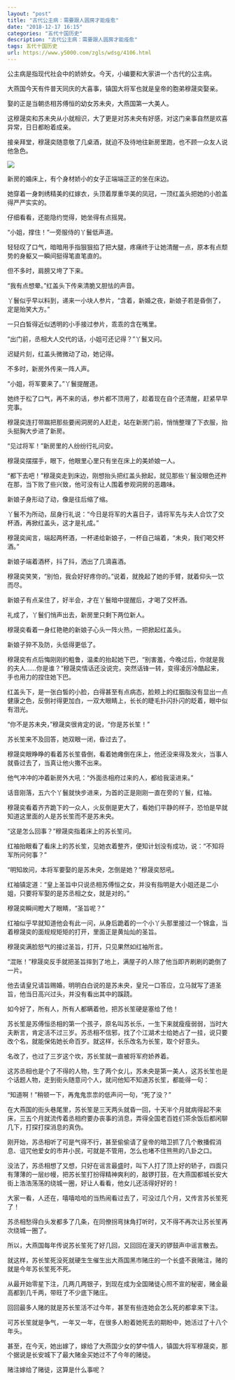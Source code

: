 ```yaml
---
layout: "post"
title: "古代公主病：需要跟人圆房才能痊愈"
date: "2018-12-17 16:15"
categories: "五代十国历史"
description: "古代公主病：需要跟人圆房才能痊愈"
tags: 五代十国历史
url: https://www.y5000.com/zgls/wdsg/4106.html
---
```






公主病是指现代社会中的娇娇女。今天，小编要和大家讲一个古代的公主病。

大燕国今天有件普天同庆的大喜事，镇国大将军也就是皇帝的胞弟穆晟奕娶亲。

娶的正是当朝丞相苏傅恒的幼女苏未央，大燕国第一大美人。

这穆晟奕和苏未央从小就相识，大了更是对苏未央有好感，对这门亲事自然是欢喜异常，日日都盼着成亲。

接亲拜堂，穆晟奕随意敬了几桌酒，就迫不及待地往新房里跑，也不顾一众友人说他急色。

![](https://img.y5000.com/uploads/allimg/161028/6-16102Q4322YQ.jpg)

新房的婚床上，有个身材娇小的女子正端端正正的坐在床边。

她穿着一身刺绣精美的红嫁衣，头顶着厚重华美的凤冠，一顶红盖头把她的小脸盖得严严实实的。

仔细看看，还能隐约觉得，她坐得有点摇晃。

“小姐，撑住！”一旁服侍的丫鬟低声道。

轻轻叹了口气，暗暗用手指狠狠掐了把大腿，疼痛终于让她清醒一点，原本有点颓势的身躯又一瞬间挺得笔直笔直的。

但不多时，肩膀又垮了下来。

“我有点想晕。”红盖头下传来清脆又胆怯的声音。

丫鬟似乎早以料到，递来一小块人参片，“含着，新婚之夜，新娘子若是昏倒了，定是贻笑大方。”

一只白皙得近似透明的小手接过参片，乖乖的含在嘴里。

“出门前，丞相大人交代的话，小姐可还记得？”丫鬟又问。

迟疑片刻，红盖头微微动了动，她记得。

不多时，新房外传来一阵人声。

“小姐，将军要来了。”丫鬟提醒道。

她终于松了口气，再不来的话，参片都不顶用了，趁着现在自个还清醒，赶紧早早完事。

穆晟奕连打带踹把那些要闹洞房的人赶走，站在新房门前，悄悄整理了下衣服，抬头挺胸大步进了新房。

“见过将军！”新房里的人纷纷行礼问安。

穆晟奕摆摆手，眼下，他眼里心里只有坐在床上的美娇娘一人。

“都下去吧！”穆晟奕走到床边，刚想抬头把红盖头掀起，就见那些丫鬟没眼色还杵在那，当下败了些兴致，他可没有让人围着参观洞房的恶趣味。

新娘子身形动了动，像是往后缩了缩。

丫鬟不为所动，屈身行礼说：“今日是将军的大喜日子，请将军先与夫人合饮了交杯酒，再掀红盖头，这才是礼成。”

穆晟奕闻言，端起两杯酒，一杯递给新娘子，一杯自己端着，“未央，我们喝交杯酒。”

新娘子端着酒杯，抖了抖，洒出了几滴喜酒。

穆晟奕笑笑，“别怕，我会好好疼你的。”说着，就挽起了她的手臂，就着仰头一饮而尽。

新娘子有点呆住了，好半会，才在丫鬟暗中提醒后，才喝了交杯酒。

礼成了，丫鬟们悄声出去，新房里只剩下两位新人。

穆晟奕看着一身红艳艳的新娘子心头一阵火热，一把掀起红盖头。

新娘子猝不及防，头低得更低了。

穆晟奕有点后悔刚刚的粗鲁，温柔的抬起她下巴，“别害羞，今晚过后，你就是我的夫人……你是谁？”穆晟奕情话还没说完，突然话锋一转，变得凌厉冷酷起来，手也用力的捏住她下巴。

红盖头下，是一张白皙的小脸，白得甚至有点病态，脸颊上的红胭脂没有显出一点健康之色，反倒衬得更加白，一双大眼睛上，长长的睫毛扑闪扑闪的眨着，眼中似有泪光。

“你不是苏未央，”穆晟奕很肯定的说，“你是苏长笙！”

苏长笙来不及回答，她双眼一闭，昏过去了。

穆晟奕眼睁睁的看着苏长笙昏倒，看着她瘫倒在床上，他还没来得及发火，当事人就昏过去了，当真让他火撒不出来。

他气冲冲的冲着新房外大吼：“外面丞相府过来的人，都给我滚进来。”

话音刚落，五六个丫鬟就快步进来，为首的正是刚刚一直在旁的丫鬟，红袖。

穆晟奕看着齐齐跪下的一众人，火反倒是更大了，看她们平静的样子，恐怕是早就知道这里面的人是苏长笙而不是苏未央。

“这是怎么回事？”穆晟奕指着床上的苏长笙问。

红袖抬眼看了看床上的苏长笙，见她衣着整齐，便知计划没有成功，说：“不知将军所问何事？”

“明知故问，本将军要娶的是苏未央，怎倒是她？”穆晟奕怒吼。

红袖镇定道：“皇上圣旨中只说丞相苏傅恒之女，并没有指明是大小姐还是二小姐，只要将军娶的是苏丞相之女，就是对的。”

穆晟奕瞬间瞪大了眼睛，“圣旨呢？”

红袖似乎早就知道他会有此一问，从身后跪着的一个小丫头那里接过一个锦盒，当着穆晟奕的面规规矩矩的打开，里面正是黄灿灿的圣旨。

穆晟奕满脸怒气的接过圣旨，打开，只见果然如红袖所言。

“混账！”穆晟奕反手就把圣旨摔到了地上，满屋子的人除了他当即齐刷刷的跪倒了一片。

他去请皇兄请旨赐婚，明明白白说的是苏未央，皇兄一口答应，立马就写了道圣旨，他当日高兴过头，并没有看出其中的蹊跷。

如今好了，所有人，所有人都瞒着他，把苏长笙硬是塞给了他！

苏长笙是苏傅恒丞相的第一个孩子，原名叫苏长乐，一生下来就瘦瘦弱弱，当时大夫断言，肯定活不过三岁。苏丞相不信邪，找了个江湖术士给她占了一挂，说只要改个名，就能保佑她长命百岁。就这样，长乐改名为长笙，取个好意头。

名改了，也过了三岁这个坎，苏长笙就一直被将军府娇养着。

这苏丞相也是个了不得的人物，生了两个女儿，苏未央是第一美人，这苏长笙也是个话题人物，走到街头随意问个人，就问他知不知道苏长笙，都能得一句：

“知道啊！”稍顿一下，再鬼鬼祟祟的低声问一句，“死了没？”

在大燕国的街头巷尾里，苏长笙是三天两头就昏一回，十天半个月就病得起不来床，三五个月就流传着丞相府要办丧事的消息，弄得全国老百姓们茶余饭后都闲聊几下，打探打探消息的真伪。

刚开始，苏丞相听了可是气得不行，甚至偷偷请了皇帝的暗卫抓了几个散播假消息、诅咒他爱女的市井小民，可就是不管用，怎么也堵不住熊熊的八卦之口。

没法了，苏丞相想了又想，只好在谣言最盛时，叫下人打了顶上好的轿子，四面只有薄薄的一层纱幔，把苏长笙打扮得精神爽利的，敲锣打鼓，在大燕国都城长安大街上浩浩荡荡的绕城一圈，好让人看看，他女儿还活得好好的！

大家一看，人还在，嘻嘻哈哈的当热闹看过去了，可没过几个月，又传言苏长笙死了！

苏丞相愁得白头发都多了几条，在同僚拐弯抹角打听时，又不得不再次让苏长笙再次绕城一圈了。

所以，大燕国每年传说苏长笙死了好几回，又回回在漫天的锣鼓声中谣言散去。

就这样，苏长笙死没死就硬生生催生出大燕国黑市赌庄的一个长盛不衰赌注，赌的就是今年苏长笙死不死。

从最开始零星下注，几两几两银子，到现在成为全国赌徒心照不宣的秘密，赌金最高都到几千两，带旺了不少底下赌庄。

回回最多人赌的就是苏长笙活不过今年，甚至有些连她会怎么死的都拿来下注。

可苏长笙就是争气，一年又一年，在很多人盼着她死去的期盼中，她活过了十八个年头。

甚至，在今天，她出嫁了，嫁给了大燕国少女的梦中情人，镇国大将军穆晟奕，那个据说是长安城下了最大赌金买她过不了今年的赌徒。

赌注嫁给了赌徒，这算是什么事呢？
